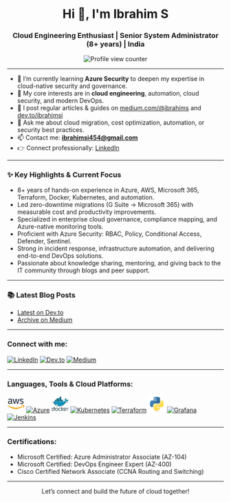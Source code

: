 <h1 align="center">Hi 👋, I'm Ibrahim S</h1>
<h3 align="center">Cloud Engineering Enthusiast&nbsp;|&nbsp;Senior System Administrator (8+ years)&nbsp;|&nbsp;India</h3>

<p align="center">
  <img src="https://komarev.com/ghpvc/?username=ibrahimsi&label=Profile%20views&color=0e75b6&style=flat" alt="Profile view counter" />
</p>

---

- 🌱 I’m currently learning **Azure Security** to deepen my expertise in cloud-native security and governance.
- 🔭 My core interests are in **cloud engineering**, automation, cloud security, and modern DevOps.
- 📝 I post regular articles & guides on [medium.com/@ibrahims](https://medium.com/@ibrahims) and [dev.to/ibrahimsi](https://dev.to/ibrahimsi)
- 💬 Ask me about cloud migration, cost optimization, automation, or security best practices.
- 📫 Contact me: **ibrahimsi454@gmail.com**
- 👉 Connect professionally: [LinkedIn](https://www.linkedin.com/in/ibrahim-si)

---

### ✨ Key Highlights & Current Focus

- 8+ years of hands-on experience in Azure, AWS, Microsoft 365, Terraform, Docker, Kubernetes, and automation.
- Led zero-downtime migrations (G Suite → Microsoft 365) with measurable cost and productivity improvements.
- Specialized in enterprise cloud governance, compliance mapping, and Azure-native monitoring tools.
- Proficient with Azure Security: RBAC, Policy, Conditional Access, Defender, Sentinel.
- Strong in incident response, infrastructure automation, and delivering end-to-end DevOps solutions.
- Passionate about knowledge sharing, mentoring, and giving back to the IT community through blogs and peer support.

---

### 📚 Latest Blog Posts

- [Latest on Dev.to](https://dev.to/ibrahimsi)
- [Archive on Medium](https://medium.com/@ibrahims)

<!-- Optionally, use an auto-blog-pull action here if you want latest posts injected -->

---

<h3 align="left">Connect with me:</h3>
<p align="left">
  <a href="https://linkedin.com/in/ibrahim-si" target="_blank"><img align="center" src="https://raw.githubusercontent.com/rahuldkjain/github-profile-readme-generator/master/src/images/icons/Social/linked-in-alt.svg" alt="LinkedIn" height="30" width="40" /></a>
  <a href="https://dev.to/ibrahimsi" target="_blank"><img align="center" src="https://raw.githubusercontent.com/rahuldkjain/github-profile-readme-generator/master/src/images/icons/Social/devto.svg" alt="Dev.to" height="30" width="40" /></a>
  <a href="https://medium.com/@ibrahims" target="_blank"><img align="center" src="https://raw.githubusercontent.com/rahuldkjain/github-profile-readme-generator/master/src/images/icons/Social/medium.svg" alt="Medium" height="30" width="40" /></a>
</p>

---

<h3 align="left">Languages, Tools & Cloud Platforms:</h3>
<p align="left">
  <a href="https://aws.amazon.com" target="_blank" rel="noreferrer"><img src="https://raw.githubusercontent.com/devicons/devicon/master/icons/amazonwebservices/amazonwebservices-original-wordmark.svg" alt="AWS" width="40" height="40"/></a>
  <a href="https://azure.microsoft.com/" target="_blank" rel="noreferrer"><img src="https://www.vectorlogo.zone/logos/microsoft_azure/microsoft_azure-icon.svg" alt="Azure" width="40" height="40"/></a>
  <a href="https://www.docker.com/" target="_blank" rel="noreferrer"><img src="https://raw.githubusercontent.com/devicons/devicon/master/icons/docker/docker-original-wordmark.svg" alt="Docker" width="40" height="40"/></a>
  <a href="https://kubernetes.io" target="_blank" rel="noreferrer"><img src="https://www.vectorlogo.zone/logos/kubernetes/kubernetes-icon.svg" alt="Kubernetes" width="40" height="40"/></a>
  <a href="https://www.terraform.io/" target="_blank" rel="noreferrer"><img src="https://www.vectorlogo.zone/logos/terraformio/terraformio-icon.svg" alt="Terraform" width="40" height="40"/></a>
  <a href="https://www.python.org" target="_blank" rel="noreferrer"><img src="https://raw.githubusercontent.com/devicons/devicon/master/icons/python/python-original.svg" alt="Python" width="40" height="40"/></a>
  <a href="https://grafana.com" target="_blank" rel="noreferrer"><img src="https://www.vectorlogo.zone/logos/grafana/grafana-icon.svg" alt="Grafana" width="40" height="40"/></a>
  <a href="https://www.jenkins.io" target="_blank" rel="noreferrer"><img src="https://www.vectorlogo.zone/logos/jenkins/jenkins-icon.svg" alt="Jenkins" width="40" height="40"/></a>
  <!-- Add more icons if needed -->
</p>

---

<h3 align="left">Certifications:</h3>

- Microsoft Certified: Azure Administrator Associate (AZ-104)
- Microsoft Certified: DevOps Engineer Expert (AZ-400)
- Cisco Certified Network Associate (CCNA Routing and Switching)

---

<p align="center">
  Let’s connect and build the future of cloud together!
</p>
